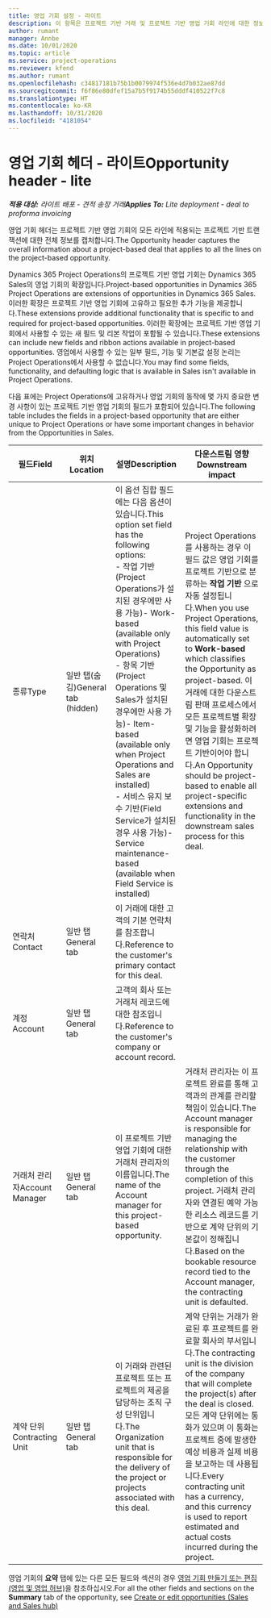 ```yaml
---
title: 영업 기회 설정 - 라이트
description: 이 항목은 프로젝트 기반 거래 및 프로젝트 기반 영업 기회 라인에 대한 정보를 제공합니다.
author: rumant
manager: Annbe
ms.date: 10/01/2020
ms.topic: article
ms.service: project-operations
ms.reviewer: kfend
ms.author: rumant
ms.openlocfilehash: c34817181b75b1b0079974f536e4d7b032ae87dd
ms.sourcegitcommit: f6f86e80dfef15a7b5f9174b55dddf410522f7c8
ms.translationtype: HT
ms.contentlocale: ko-KR
ms.lasthandoff: 10/31/2020
ms.locfileid: "4181054"
---
```

# <a name="opportunity-header---lite"></a><span data-ttu-id="d82eb-103">영업 기회 헤더 - 라이트</span><span class="sxs-lookup"><span data-stu-id="d82eb-103">Opportunity header - lite</span></span>

<span data-ttu-id="d82eb-104">_**적용 대상:** 라이트 배포 - 견적 송장 거래_</span><span class="sxs-lookup"><span data-stu-id="d82eb-104">_**Applies To:** Lite deployment - deal to proforma invoicing_</span></span>

<span data-ttu-id="d82eb-105">영업 기회 헤더는 프로젝트 기반 영업 기회의 모든 라인에 적용되는 프로젝트 기반 트랜잭션에 대한 전체 정보를 캡처합니다.</span><span class="sxs-lookup"><span data-stu-id="d82eb-105">The Opportunity header captures the overall information about a project-based deal that applies to all the lines on the project-based opportunity.</span></span>

<span data-ttu-id="d82eb-106">Dynamics 365 Project Operations의 프로젝트 기반 영업 기회는 Dynamics 365 Sales의 영업 기회의 확장입니다.</span><span class="sxs-lookup"><span data-stu-id="d82eb-106">Project-based opportunities in Dynamics 365 Project Operations are extensions of opportunities in Dynamics 365 Sales.</span></span> <span data-ttu-id="d82eb-107">이러한 확장은 프로젝트 기반 영업 기회에 고유하고 필요한 추가 기능을 제공합니다.</span><span class="sxs-lookup"><span data-stu-id="d82eb-107">These extensions provide additional functionality that is specific to and required for project-based opportunities.</span></span> <span data-ttu-id="d82eb-108">이러한 확장에는 프로젝트 기반 영업 기회에서 사용할 수 있는 새 필드 및 리본 작업이 포함될 수 있습니다.</span><span class="sxs-lookup"><span data-stu-id="d82eb-108">These extensions can include new fields and ribbon actions available in project-based opportunities.</span></span> <span data-ttu-id="d82eb-109">영업에서 사용할 수 있는 일부 필드, 기능 및 기본값 설정 논리는 Project Operations에서 사용할 수 없습니다.</span><span class="sxs-lookup"><span data-stu-id="d82eb-109">You may find some fields, functionality, and defaulting logic that is available in Sales isn't available in Project Operations.</span></span>

<span data-ttu-id="d82eb-110">다음 표에는 Project Operations에 고유하거나 영업 기회의 동작에 몇 가지 중요한 변경 사항이 있는 프로젝트 기반 영업 기회의 필드가 포함되어 있습니다.</span><span class="sxs-lookup"><span data-stu-id="d82eb-110">The following table includes the fields in a project-based opportunity that are either unique to Project Operations or have some important changes in behavior from the Opportunities in Sales.</span></span>

| <span data-ttu-id="d82eb-111">**필드**</span><span class="sxs-lookup"><span data-stu-id="d82eb-111">**Field**</span></span> | <span data-ttu-id="d82eb-112">**위치**</span><span class="sxs-lookup"><span data-stu-id="d82eb-112">**Location**</span></span> | <span data-ttu-id="d82eb-113">**설명**</span><span class="sxs-lookup"><span data-stu-id="d82eb-113">**Description**</span></span> | <span data-ttu-id="d82eb-114">**다운스트림 영향**</span><span class="sxs-lookup"><span data-stu-id="d82eb-114">**Downstream impact**</span></span> |
| --- | --- | --- | --- |
| <span data-ttu-id="d82eb-115">종류</span><span class="sxs-lookup"><span data-stu-id="d82eb-115">Type</span></span> | <span data-ttu-id="d82eb-116">일반 탭(숨김)</span><span class="sxs-lookup"><span data-stu-id="d82eb-116">General tab (hidden)</span></span> | <span data-ttu-id="d82eb-117">이 옵션 집합 필드에는 다음 옵션이 있습니다.</span><span class="sxs-lookup"><span data-stu-id="d82eb-117">This option set field has the following options:</span></span></br><span data-ttu-id="d82eb-118">- 작업 기반(Project Operations가 설치된 경우에만 사용 가능)</span><span class="sxs-lookup"><span data-stu-id="d82eb-118">- Work-based (available only with Project Operations)</span></span></br><span data-ttu-id="d82eb-119">- 항목 기반(Project Operations 및 Sales가 설치된 경우에만 사용 가능)</span><span class="sxs-lookup"><span data-stu-id="d82eb-119">- Item-based (available only when Project Operations and Sales are installed)</span></span></br><span data-ttu-id="d82eb-120">- 서비스 유지 보수 기반(Field Service가 설치된 경우 사용 가능)</span><span class="sxs-lookup"><span data-stu-id="d82eb-120">- Service maintenance-based (available when Field Service is installed)</span></span> | <span data-ttu-id="d82eb-121">Project Operations를 사용하는 경우 이 필드 값은 영업 기회를 프로젝트 기반으로 분류하는 **작업 기반** 으로 자동 설정됩니다.</span><span class="sxs-lookup"><span data-stu-id="d82eb-121">When you use Project Operations, this field value is automatically set to **Work-based** which classifies the Opportunity as project-based.</span></span> <span data-ttu-id="d82eb-122">이 거래에 대한 다운스트림 판매 프로세스에서 모든 프로젝트별 확장 및 기능을 활성화하려면 영업 기회는 프로젝트 기반이어야 합니다.</span><span class="sxs-lookup"><span data-stu-id="d82eb-122">An Opportunity should be project-based to enable all project-specific extensions and functionality in the downstream sales process for this deal.</span></span> |
| <span data-ttu-id="d82eb-123">연락처</span><span class="sxs-lookup"><span data-stu-id="d82eb-123">Contact</span></span> | <span data-ttu-id="d82eb-124">일반 탭</span><span class="sxs-lookup"><span data-stu-id="d82eb-124">General tab</span></span> | <span data-ttu-id="d82eb-125">이 거래에 대한 고객의 기본 연락처를 참조합니다.</span><span class="sxs-lookup"><span data-stu-id="d82eb-125">Reference to the customer's primary contact for this deal.</span></span> | |
| <span data-ttu-id="d82eb-126">계정</span><span class="sxs-lookup"><span data-stu-id="d82eb-126">Account</span></span> | <span data-ttu-id="d82eb-127">일반 탭</span><span class="sxs-lookup"><span data-stu-id="d82eb-127">General tab</span></span> | <span data-ttu-id="d82eb-128">고객의 회사 또는 거래처 레코드에 대한 참조입니다.</span><span class="sxs-lookup"><span data-stu-id="d82eb-128">Reference to the customer's company or account record.</span></span> | |
| <span data-ttu-id="d82eb-129">거래처 관리자</span><span class="sxs-lookup"><span data-stu-id="d82eb-129">Account Manager</span></span> | <span data-ttu-id="d82eb-130">일반 탭</span><span class="sxs-lookup"><span data-stu-id="d82eb-130">General tab</span></span> | <span data-ttu-id="d82eb-131">이 프로젝트 기반 영업 기회에 대한 거래처 관리자의 이름입니다.</span><span class="sxs-lookup"><span data-stu-id="d82eb-131">The name of the Account manager for this project-based opportunity.</span></span> | <span data-ttu-id="d82eb-132">거래처 관리자는 이 프로젝트 완료를 통해 고객과의 관계를 관리할 책임이 있습니다.</span><span class="sxs-lookup"><span data-stu-id="d82eb-132">The Account manager is responsible for managing the relationship with the customer through the completion of this project.</span></span> <span data-ttu-id="d82eb-133">거래처 관리자와 연결된 예약 가능한 리소스 레코드를 기반으로 계약 단위의 기본값이 정해집니다.</span><span class="sxs-lookup"><span data-stu-id="d82eb-133">Based on the bookable resource record tied to the Account manager, the contracting unit is defaulted.</span></span> |
| <span data-ttu-id="d82eb-134">계약 단위</span><span class="sxs-lookup"><span data-stu-id="d82eb-134">Contracting Unit</span></span> | <span data-ttu-id="d82eb-135">일반 탭</span><span class="sxs-lookup"><span data-stu-id="d82eb-135">General tab</span></span> | <span data-ttu-id="d82eb-136">이 거래와 관련된 프로젝트 또는 프로젝트의 제공을 담당하는 조직 구성 단위입니다.</span><span class="sxs-lookup"><span data-stu-id="d82eb-136">The Organization unit that is responsible for the delivery of the project or projects associated with this deal.</span></span> | <span data-ttu-id="d82eb-137">계약 단위는 거래가 완료된 후 프로젝트를 완료할 회사의 부서입니다.</span><span class="sxs-lookup"><span data-stu-id="d82eb-137">The contracting unit is the division of the company that will complete the project(s) after the deal is closed.</span></span> <span data-ttu-id="d82eb-138">모든 계약 단위에는 통화가 있으며 이 통화는 프로젝트 중에 발생한 예상 비용과 실제 비용을 보고하는 데 사용됩니다.</span><span class="sxs-lookup"><span data-stu-id="d82eb-138">Every contracting unit has a currency, and this currency is used to report estimated and actual costs incurred during the project.</span></span> |

<span data-ttu-id="d82eb-139">영업 기회의 **요약** 탭에 있는 다른 모든 필드와 섹션의 경우 [영업 기회 만들기 또는 편집(영업 및 영업 허브)](https://docs.microsoft.com/dynamics365/sales-enterprise/create-edit-opportunity-sales)을 참조하십시오.</span><span class="sxs-lookup"><span data-stu-id="d82eb-139">For all the other fields and sections on the **Summary** tab of the opportunity, see [Create or edit opportunities (Sales and Sales hub)](https://docs.microsoft.com/dynamics365/sales-enterprise/create-edit-opportunity-sales)</span></span>
